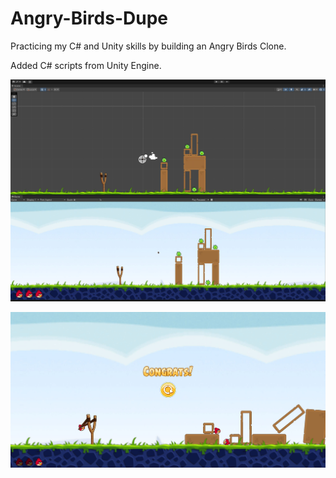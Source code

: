 # Angry-Birds-Dupe
Practicing my C# and Unity skills by building an Angry Birds Clone.

Added C# scripts from Unity Engine.

![screenshot](Angry-Birds-Screen.JPG)

![screenshot](Angry-Birds-Win.JPG)

